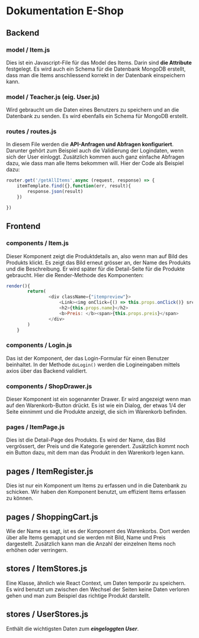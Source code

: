 
# **Dokumentation E-Shop**

## Backend
### model / Item.js
Dies ist ein Javascript-File für das Model des Items. Darin sind **die Attribute** festgelegt. Es wird auch ein Schema für die Datenbank MongoDB erstellt, dass man die Items anschliessend korrekt in der Datenbank einspeichern kann.

### model / Teacher.js (eig. User.js)
Wird gebraucht um die Daten eines Benutzers zu speichern und an die Datenbank zu senden. Es wird ebenfalls ein Schema für MongoDB erstellt.

### routes / routes.js
In diesem File werden die **API-Anfragen und Abfragen konfiguriert**. Darunter gehört zum Beispiel auch die Validierung der Logindaten, wenn sich der User einloggt. Zusätzlich kommen auch ganz einfache Abfragen dazu, wie dass man alle Items bekommen will. Hier der Code als Beispiel dazu:
```javascript 
router.get('/getAllItems',async (request, response) => {
    itemTemplate.find({},function(err, result){
        response.json(result)
    })

}) 
```
## Frontend
### components / Item.js
Dieser Komponent zeigt die Produktdetails an, also wenn man auf Bild des Produkts klickt. Es zeigt das Bild erneut grösser an, der Name des Produkts und die Beschreibung.
Er wird später für die Detail-Seite für die Produkte gebraucht.
Hier die Render-Methode des Komponenten:
```javascript
render(){
        return(
                <div className={"itempreview"}>
                    <Link><img onClick={() => this.props.onClick()} src={this.props.image} alt={this.props.alt}/></Link>
                    <h2>{this.props.name}</h2>
                    <b>Preis: </b><span>{this.props.preis}</span>
                </div>
        )
    }
```

### components / Login.js
Das ist der Komponent, der das Login-Formular für einen Benutzer beinhaltet. In der Methode ```doLogin()``` werden die Logineingaben mittels axios über das Backend validiert.

### components / ShopDrawer.js
Dieser Komponent ist ein sogenannter Drawer. Er wird angezeigt wenn man auf den Warenkorb-Button drückt. Es ist wie ein Dialog, der etwas 1/4 der Seite einnimmt und die Produkte anzeigt, die sich im Warenkorb befinden.

### pages / ItemPage.js
Dies ist die Detail-Page des Produkts. Es wird der Name, das Bild vergrössert, der Preis und die Kategorie gerendert. Zusätzlich kommt noch ein Button dazu, mit dem man das Produkt in den Warenkorb legen kann.

## pages / ItemRegister.js
Dies ist nur ein Komponent um Items zu erfassen und in die Datenbank zu schicken. Wir haben den Komponent benutzt, um effizient Items erfassen zu können.

## pages / ShoppingCart.js
Wie der Name es sagt, ist es der Komponent des Warenkorbs. Dort werden über alle Items gemappt und sie werden mit Bild, Name und Preis dargestellt. Zusätzlich kann man die Anzahl der einzelnen Items noch erhöhen oder verringern.

## stores / ItemStores.js
Eine Klasse, ähnlich wie React Context, um Daten temporär zu speichern. Es wird benutzt um zwischen den Wechsel der Seiten keine Daten verloren gehen und man zum Beispiel das richtige Produkt darstellt.

## stores / UserStores.js
Enthält die wichtigsten Daten zum ***eingeloggten User***.



